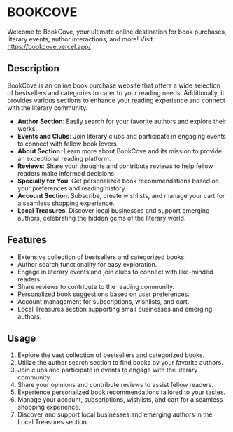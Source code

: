 # BOOKCOVE

Welcome to BookCove, your ultimate online destination for book purchases, literary events, author interactions, and more!
Visit : https://bookcove.vercel.app/

## Description
BookCove is an online book purchase website that offers a wide selection of bestsellers and categories to cater to your reading needs. Additionally, it provides various sections to enhance your reading experience and connect with the literary community.

- **Author Section**: Easily search for your favorite authors and explore their works.
- **Events and Clubs**: Join literary clubs and participate in engaging events to connect with fellow book lovers.
- **About Section**: Learn more about BookCove and its mission to provide an exceptional reading platform.
- **Reviews**: Share your thoughts and contribute reviews to help fellow readers make informed decisions.
- **Specially for You**: Get personalized book recommendations based on your preferences and reading history.
- **Account Section**: Subscribe, create wishlists, and manage your cart for a seamless shopping experience.
- **Local Treasures**: Discover local businesses and support emerging authors, celebrating the hidden gems of the literary world.

## Features
- Extensive collection of bestsellers and categorized books.
- Author search functionality for easy exploration.
- Engage in literary events and join clubs to connect with like-minded readers.
- Share reviews to contribute to the reading community.
- Personalized book suggestions based on user preferences.
- Account management for subscriptions, wishlists, and cart.
- Local Treasures section supporting small businesses and emerging authors.

## Usage
1. Explore the vast collection of bestsellers and categorized books.
2. Utilize the author search section to find books by your favorite authors.
3. Join clubs and participate in events to engage with the literary community.
4. Share your opinions and contribute reviews to assist fellow readers.
5. Experience personalized book recommendations tailored to your tastes.
6. Manage your account, subscriptions, wishlists, and cart for a seamless shopping experience.
7. Discover and support local businesses and emerging authors in the Local Treasures section.


